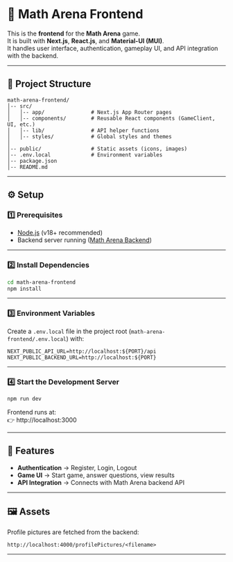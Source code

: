 # 🎨 Math Arena Frontend

This is the **frontend** for the **Math Arena** game.  
It is built with **Next.js**, **React.js**, and **Material-UI (MUI)**.  
It handles user interface, authentication, gameplay UI, and API integration with the backend.

---

## 📂 Project Structure

```
math-arena-frontend/
│-- src/
│   │-- app/               # Next.js App Router pages
│   │-- components/        # Reusable React components (GameClient, UI, etc.)
│   │-- lib/               # API helper functions
│   │-- styles/            # Global styles and themes
│
│-- public/                # Static assets (icons, images)
│-- .env.local             # Environment variables
│-- package.json
│-- README.md
```

---

## ⚙️ Setup

### 1️⃣ Prerequisites
- [Node.js](https://nodejs.org/) (v18+ recommended)  
- Backend server running ([Math Arena Backend](../math-arena-backend))  

---

### 2️⃣ Install Dependencies
```bash
cd math-arena-frontend
npm install
```

---

### 3️⃣ Environment Variables
Create a `.env.local` file in the project root (`math-arena-frontend/.env.local`) with:

```env
NEXT_PUBLIC_API_URL=http://localhost:${PORT}/api
NEXT_PUBLIC_BACKEND_URL=http://localhost:${PORT}
```

---

### 4️⃣ Start the Development Server
```bash
npm run dev
```

Frontend runs at:  
👉 http://localhost:3000

---

## 🔑 Features

- **Authentication** → Register, Login, Logout  
- **Game UI** → Start game, answer questions, view results  
- **API Integration** → Connects with Math Arena backend API  

---

## 🖼️ Assets

Profile pictures are fetched from the backend:  

```
http://localhost:4000/profilePictures/<filename>
```

---
